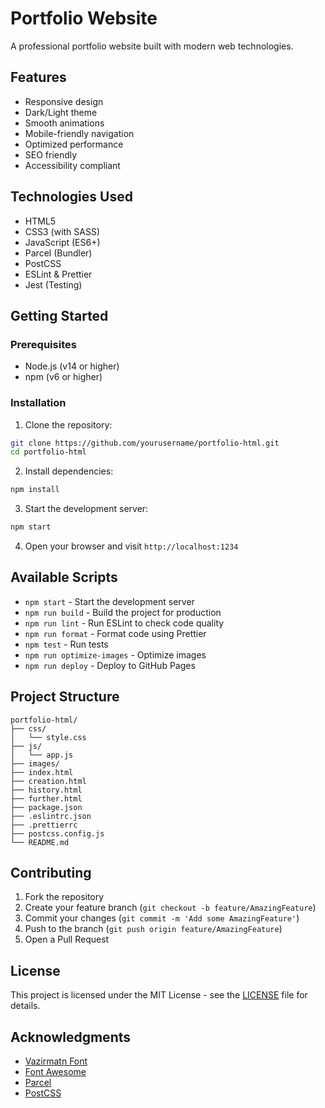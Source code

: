 # Portfolio Website

A professional portfolio website built with modern web technologies.

## Features

- Responsive design
- Dark/Light theme
- Smooth animations
- Mobile-friendly navigation
- Optimized performance
- SEO friendly
- Accessibility compliant

## Technologies Used

- HTML5
- CSS3 (with SASS)
- JavaScript (ES6+)
- Parcel (Bundler)
- PostCSS
- ESLint & Prettier
- Jest (Testing)

## Getting Started

### Prerequisites

- Node.js (v14 or higher)
- npm (v6 or higher)

### Installation

1. Clone the repository:
```bash
git clone https://github.com/yourusername/portfolio-html.git
cd portfolio-html
```

2. Install dependencies:
```bash
npm install
```

3. Start the development server:
```bash
npm start
```

4. Open your browser and visit `http://localhost:1234`

## Available Scripts

- `npm start` - Start the development server
- `npm run build` - Build the project for production
- `npm run lint` - Run ESLint to check code quality
- `npm run format` - Format code using Prettier
- `npm test` - Run tests
- `npm run optimize-images` - Optimize images
- `npm run deploy` - Deploy to GitHub Pages

## Project Structure

```
portfolio-html/
├── css/
│   └── style.css
├── js/
│   └── app.js
├── images/
├── index.html
├── creation.html
├── history.html
├── further.html
├── package.json
├── .eslintrc.json
├── .prettierrc
├── postcss.config.js
└── README.md
```

## Contributing

1. Fork the repository
2. Create your feature branch (`git checkout -b feature/AmazingFeature`)
3. Commit your changes (`git commit -m 'Add some AmazingFeature'`)
4. Push to the branch (`git push origin feature/AmazingFeature`)
5. Open a Pull Request

## License

This project is licensed under the MIT License - see the [LICENSE](LICENSE) file for details.

## Acknowledgments

- [Vazirmatn Font](https://github.com/rastikerdar/vazirmatn)
- [Font Awesome](https://fontawesome.com/)
- [Parcel](https://parceljs.org/)
- [PostCSS](https://postcss.org/) 